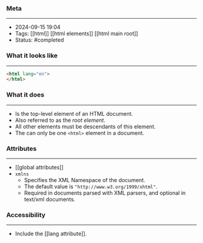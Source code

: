 ### Meta
- - -
- 2024-09-15 19:04
- Tags: [[html]] [[html elements]] [[html main root]]
- Status: #completed 

### What it looks like
- - -
```HTML file:index.html
<html lang="en">
</html>
```

### What it does
- - -
-  Is the top-level element of an HTML document.
- Also referred to as the *root element*.
- All other elements must be descendants of this element.
- The can only be one `<html>` element in a document.

### Attributes
---
- [[global attributes]]
- `xmlns`
	- Specifies the XML Namespace of the document.
	- The default value is `"http://www.w3.org/1999/xhtml"`.
	- Required in documents parsed with XML parsers, and optional in text/xml documents.

### Accessibility
- - -
- Include the [[lang attribute]].